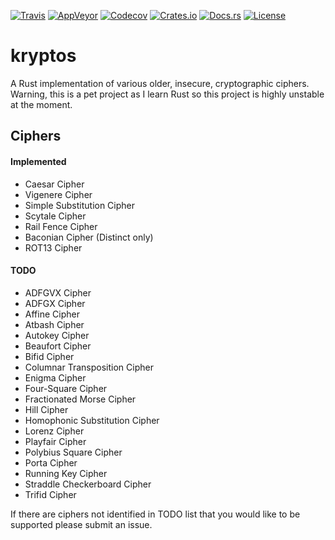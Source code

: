 [![Travis](https://img.shields.io/travis/StackCrash/kryptos.svg)](https://travis-ci.org/StackCrash/kryptos) 
[![AppVeyor](https://ci.appveyor.com/api/projects/status/osgtt21e0jhk3d53?svg=true)](https://ci.appveyor.com/project/StackCrash/kryptos)
[![Codecov](https://img.shields.io/codecov/c/github/StackCrash/kryptos.svg)](https://codecov.io/gh/StackCrash/kryptos)
[![Crates.io](https://img.shields.io/crates/v/kryptos.svg)](https://crates.io/crates/kryptos)
[![Docs.rs](https://docs.rs/kryptos/badge.svg)](https://docs.rs/kryptos)
[![License](https://img.shields.io/badge/license-MIT-blue.svg)](/LICENSE)

# kryptos
A Rust implementation of various older, insecure, cryptographic ciphers. Warning, this is a pet project as I learn Rust so this project is highly unstable at the moment.

## Ciphers
#### Implemented
- Caesar Cipher
- Vigenere Cipher
- Simple Substitution Cipher
- Scytale Cipher
- Rail Fence Cipher
- Baconian Cipher (Distinct only)
- ROT13 Cipher
#### TODO
- ADFGVX Cipher
- ADFGX Cipher
- Affine Cipher
- Atbash Cipher
- Autokey Cipher
- Beaufort Cipher
- Bifid Cipher
- Columnar Transposition Cipher
- Enigma Cipher
- Four-Square Cipher
- Fractionated Morse Cipher
- Hill Cipher
- Homophonic Substitution Cipher
- Lorenz Cipher
- Playfair Cipher
- Polybius Square Cipher
- Porta Cipher
- Running Key Cipher
- Straddle Checkerboard Cipher
- Trifid Cipher

If there are ciphers not identified in TODO list that you would like to be supported please submit an issue.